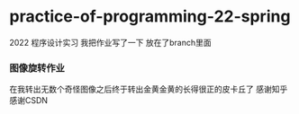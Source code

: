 # practice-of-programming-22-spring
2022 程序设计实习
我把作业写了一下 放在了branch里面

### 图像旋转作业
在我转出无数个奇怪图像之后终于转出金黄金黄的长得很正的皮卡丘了
感谢知乎 感谢CSDN
